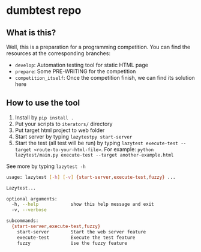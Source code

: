 # dumbtest repo
## What is this?
Well, this is a preparation for a programming competition.
You can find the resources at the corresponding branches:
* `develop`: Automation testing tool for static HTML page
* `prepare`: Some PRE-WRITING for the competition
* `competition_itself`: Once the competition finish, we can find its solution here


## How to use the tool

1. Install by `pip install .`
2. Put your scripts to `iterators/` directory
3. Put target html project to web folder
4. Start server by typing `lazytestpy start-server`
5. Start the test (all test will be run) by typing `lazytest execute-test --target <route-to-your-html-file>`. For example: `python lazytest/main.py execute-test --target another-example.html`


See more by typing `lazytest -h`
```bash
usage: lazytest [-h] [-v] {start-server,execute-test,fuzzy} ...

Lazytest...

optional arguments:
  -h, --help            show this help message and exit
  -v, --verbose

subcommands:
  {start-server,execute-test,fuzzy}
    start-server        Start the web server feature
    execute-test        Execute the test feature
    fuzzy               Use the fuzzy feature
```